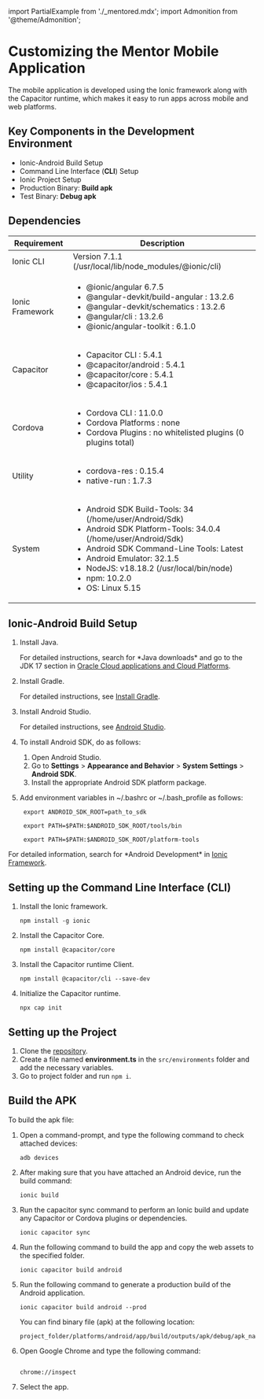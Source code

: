 import PartialExample from './_mentored.mdx';
import Admonition from '@theme/Admonition';

# Customizing the Mentor Mobile Application

The <PartialExample mentored /> mobile application is developed using the Ionic framework along with the Capacitor runtime, which makes it easy to run apps across mobile and web platforms.  

## Key Components in the Development Environment 

- Ionic-Android Build Setup
- Command Line Interface (<b>CLI</b>) Setup
- Ionic Project Setup
- Production Binary: <b>Build apk </b>
- Test Binary: <b>Debug apk</b>

## Dependencies

| Requirement         | Description    |
|--------------|-----------|
| Ionic CLI |Version 7.1.1 (/usr/local/lib/node_modules/@ionic/cli)|
| Ionic Framework | <ul><li>@ionic/angular 6.7.5</li> <li>@angular-devkit/build-angular : 13.2.6 </li><li> @angular-devkit/schematics : 13.2.6 </li><li>@angular/cli : 13.2.6 </li><li> @ionic/angular-toolkit : 6.1.0 </li></ul> |
| Capacitor | <ul><li>Capacitor CLI : 5.4.1 </li><li>@capacitor/android : 5.4.1 </li><li>@capacitor/core : 5.4.1 </li><li>@capacitor/ios : 5.4.1 </li></ul>
| Cordova | <ul><li>Cordova CLI : 11.0.0</li><li>Cordova Platforms : none</li><li>Cordova Plugins : no whitelisted plugins (0 plugins total)</li></ul>
| Utility | <ul><li>cordova-res : 0.15.4</li><li>native-run : 1.7.3 </li></ul>
| System | <ul><li>Android SDK Build-Tools: 34 (/home/user/Android/Sdk) </li><li>Android SDK Platform-Tools: 34.0.4 (/home/user/Android/Sdk) </li><li>Android SDK Command-Line Tools: Latest</li><li>Android Emulator: 32.1.5</li><li>NodeJS: v18.18.2 (/usr/local/bin/node) </li><li>npm: 10.2.0 </li><li>OS: Linux 5.15</li></ul>

## Ionic-Android Build Setup

1. Install Java. 

    <Admonition type="tip">  
    <p>For detailed instructions, search for *Java downloads* and go to the JDK 17 section in <a href="https://www.oracle.com">Oracle Cloud applications and Cloud Platforms</a>.</p>
    </Admonition>

2. Install Gradle. 

    <Admonition type="tip">  
    <p>For detailed instructions, see <a href="https://gradle.org">Install Gradle</a>.</p>
    </Admonition>

3. Install Android Studio. 

    <Admonition type="tip">  
    <p>For detailed instructions, see <a href="https://developer.android.com">Android Studio</a>.</p>
    </Admonition>

4. To install Android SDK, do as follows:

    1. Open Android Studio. 
    2. Go to **Settings** > **Appearance and Behavior** > **System Settings** > **Android SDK**.
    3. Install the appropriate Android SDK platform package.

5. Add environment variables in ~/.bashrc or ~/.bash_profile as follows:

    ```
     export ANDROID_SDK_ROOT=path_to_sdk
     
     export PATH=$PATH:$ANDROID_SDK_ROOT/tools/bin

     export PATH=$PATH:$ANDROID_SDK_ROOT/platform-tools

    ```

<Admonition type="tip">  
<p>For detailed information, search for *Android Development* in <a href="https://ionicframework.com">Ionic Framework</a>.</p>
</Admonition>

## Setting up the Command Line Interface (CLI)

1. Install the Ionic framework.
    ```
    npm install -g ionic
    ```
2. Install the Capacitor Core.

    ```
    npm install @capacitor/core
    ```
3. Install the Capacitor runtime Client.

    ```
    npm install @capacitor/cli --save-dev 
    ```
4. Initialize the Capacitor runtime.
    ```
    npx cap init
    ```

## Setting up the Project

1. Clone the [repository](https://github.com/ELEVATE-Project/mentoring-mobile-app.git).
2. Create a file named **environment.ts** in the  `src/environments` folder and add the necessary variables.
3. Go to project folder and run `npm i`.

## Build the APK

To build the apk file:

1. Open a command-prompt, and type the following command to check attached devices:  

    ```
    adb devices

    ```    
2. After making sure that you have attached an Android device, run the build command:

    ```
    ionic build

    ```

3. Run the capacitor sync command to perform an Ionic build and update any Capacitor or Cordova plugins or dependencies.  

    ```
    ionic capacitor sync

    ```

4. Run the following command to build the app and copy the web assets to the specified folder.

    ```
    ionic capacitor build android

    ```

5. Run the following command to generate a production build of the Android application.

    ```
    ionic capacitor build android --prod
    
    ```

    You can find binary file (apk) at the following location: 

    ```
    project_folder/platforms/android/app/build/outputs/apk/debug/apk_name.apk

    ```

6. Open Google Chrome and type the following command: 

    ```

    chrome://inspect

    ```

7. Select the app.
